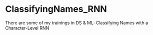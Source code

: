 # ClassifyingNames_RNN
There are some of my trainings in DS &amp; ML: Classifying Names with a Character-Level RNN
